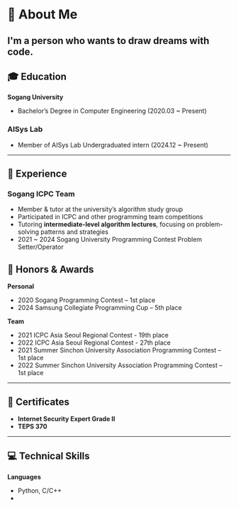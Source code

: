 # 👋 About Me

I'm a person who wants to draw dreams with code.  
---

## 🎓 Education

**Sogang University**  
- Bachelor’s Degree in Computer Engineering (2020.03 ~ Present)  

### AISys Lab
- Member of AISys Lab Undergraduated intern (2024.12 ~ Present)
---

## 💼 Experience

### Sogang ICPC Team
- Member & tutor at the university’s algorithm study group
- Participated in ICPC and other programming team competitions 
- Tutoring **intermediate-level algorithm lectures**, focusing on problem-solving patterns and strategies
- 2021 ~ 2024 Sogang University Programming Contest Problem Setter/Operator

## 🏅 Honors & Awards

**Personal**
- 2020 Sogang Programming Contest – 1st place  
- 2024 Samsung Collegiate Programming Cup – 5th place  

**Team**
- 2021 ICPC Asia Seoul Regional Contest - 19th place 
- 2022 ICPC Asia Seoul Regional Contest - 27th place 
- 2021 Summer Sinchon University Association Programming Contest – 1st place  
- 2022 Summer Sinchon University Association Programming Contest – 1st place

---

## 📄 Certificates

- **Internet Security Expert Grade II**
- **TEPS 370**

---

## 💻 Technical Skills

**Languages**  
- Python, C/C++
- 
